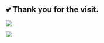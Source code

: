 
<!-- ## Please give a Star if you like ⭐⭐⭐.  -->

##  💕 Thank you for the visit. 
<!-- ![deploy](https://github.com/chaos-zhu/chaos-zhu-vuepress/workflows/deploy/badge.svg?branch=master&event=push) -->

![](http://profile-counter.glitch.me/chaos-zhu/count.svg)

[![](https://activity-graph.herokuapp.com/graph?username=chaos-zhu&theme=github)](https://activity-graph.herokuapp.com/graph?username=chaos-zhu&theme=github)


<!-- - 🌱 I’m currently learning [vue3.0](https://github.com/chaos-zhu/vue3-todolist) & CI -->
<!-- - 🤔  3 Years of experiences working with <font color=#020>Web</font>
- 📫 My blog: [https://zhulijun.club](https://zhulijun.club) -->

<!--  ![chaos-zhu's github stats](https://github-readme-stats.vercel.app/api/top-langs/?username=chaos-zhu&show_icons=true&theme=gruvbox&layout=compact)
 -->
